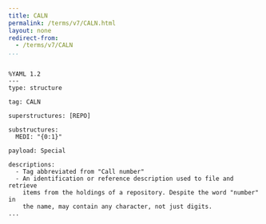 ```yaml
---
title: CALN
permalink: /terms/v7/CALN.html
layout: none
redirect-from:
  - /terms/v7/CALN
...
```


```

%YAML 1.2
---
type: structure

tag: CALN

superstructures: [REPO]

substructures:
  MEDI: "{0:1}"

payload: Special

descriptions:
  - Tag abbreviated from "Call number"
  - An identification or reference description used to file and retrieve
    items from the holdings of a repository. Despite the word "number" in
    the name, may contain any character, not just digits.
...

```